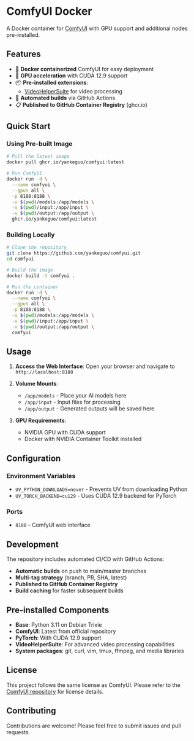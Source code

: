 # ComfyUI Docker

A Docker container for [ComfyUI](https://github.com/comfyanonymous/ComfyUI) with GPU support and additional nodes pre-installed.

## Features

- 🐳 **Docker containerized** ComfyUI for easy deployment
- 🚀 **GPU acceleration** with CUDA 12.9 support
- 📦 **Pre-installed extensions**:
  - [VideoHelperSuite](https://github.com/Kosinkadink/ComfyUI-VideoHelperSuite) for video processing
- 🔄 **Automated builds** via GitHub Actions
- 📋 **Published to GitHub Container Registry** (ghcr.io)

## Quick Start

### Using Pre-built Image

```bash
# Pull the latest image
docker pull ghcr.io/yankeguo/comfyui:latest

# Run ComfyUI
docker run -d \
  --name comfyui \
  --gpus all \
  -p 8188:8188 \
  -v $(pwd)/models:/app/models \
  -v $(pwd)/input:/app/input \
  -v $(pwd)/output:/app/output \
  ghcr.io/yankeguo/comfyui:latest
```

### Building Locally

```bash
# Clone the repository
git clone https://github.com/yankeguo/comfyui.git
cd comfyui

# Build the image
docker build -t comfyui .

# Run the container
docker run -d \
  --name comfyui \
  --gpus all \
  -p 8188:8188 \
  -v $(pwd)/models:/app/models \
  -v $(pwd)/input:/app/input \
  -v $(pwd)/output:/app/output \
  comfyui
```

## Usage

1. **Access the Web Interface**: Open your browser and navigate to `http://localhost:8188`

2. **Volume Mounts**:
   - `/app/models` - Place your AI models here
   - `/app/input` - Input files for processing
   - `/app/output` - Generated outputs will be saved here

3. **GPU Requirements**: 
   - NVIDIA GPU with CUDA support
   - Docker with NVIDIA Container Toolkit installed

## Configuration

### Environment Variables

- `UV_PYTHON_DOWNLOADS=never` - Prevents UV from downloading Python
- `UV_TORCH_BACKEND=cu129` - Uses CUDA 12.9 backend for PyTorch

### Ports

- `8188` - ComfyUI web interface

## Development

The repository includes automated CI/CD with GitHub Actions:

- **Automatic builds** on push to main/master branches
- **Multi-tag strategy** (branch, PR, SHA, latest)
- **Published to GitHub Container Registry**
- **Build caching** for faster subsequent builds

## Pre-installed Components

- **Base**: Python 3.11 on Debian Trixie
- **ComfyUI**: Latest from official repository
- **PyTorch**: With CUDA 12.9 support
- **VideoHelperSuite**: For advanced video processing capabilities
- **System packages**: git, curl, vim, tmux, ffmpeg, and media libraries

## License

This project follows the same license as ComfyUI. Please refer to the [ComfyUI repository](https://github.com/comfyanonymous/ComfyUI) for license details.

## Contributing

Contributions are welcome! Please feel free to submit issues and pull requests.